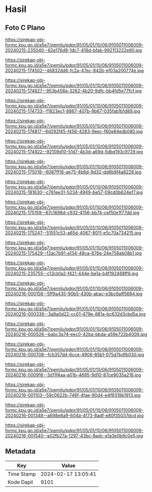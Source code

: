 # Hasil

## Foto C Plano

https://sirekap-obj-formc.kpu.go.id/a5e7/pemilu/pdpr/91/05/01/10/06/9105011006009-20240215-235040--62e176d9-1dc7-418d-bfab-992113222e90.jpg

https://sirekap-obj-formc.kpu.go.id/a5e7/pemilu/pdpr/91/05/01/10/06/9105011006009-20240215-174502--46832dd6-fc2a-47ec-842b-ef03a200774e.jpg

https://sirekap-obj-formc.kpu.go.id/a5e7/pemilu/pdpr/91/05/01/10/06/9105011006009-20240215-174627--953b458a-3262-4b20-9dfc-bb4fd5e77fcf.jpg

https://sirekap-obj-formc.kpu.go.id/a5e7/pemilu/pdpr/91/05/01/10/06/9105011006009-20240215-174733--f1823ec1-8867-407b-9b67-035fab1b1d89.jpg

https://sirekap-obj-formc.kpu.go.id/a5e7/pemilu/pdpr/91/05/01/10/06/9105011006009-20240215-174817--6d292f45-f456-4283-9eec-f60e84edb080.jpg

https://sirekap-obj-formc.kpu.go.id/a5e7/pemilu/pdpr/91/05/01/10/06/9105011006009-20240215-174922--92109d10-51d7-4b3d-a69d-5dbe193c9729.jpg

https://sirekap-obj-formc.kpu.go.id/a5e7/pemilu/pdpr/91/05/01/10/06/9105011006009-20240215-175018--6087ff16-ae75-4b6d-9d32-dd6b8f4a8226.jpg

https://sirekap-obj-formc.kpu.go.id/a5e7/pemilu/pdpr/91/05/01/10/06/9105011006009-20240215-181630--c761ee31-5234-4949-be57-09cd0b624ef7.jpg

https://sirekap-obj-formc.kpu.go.id/a5e7/pemilu/pdpr/91/05/01/10/06/9105011006009-20240215-175159--67c1698d-c932-4156-bb74-cef50e1f77dd.jpg

https://sirekap-obj-formc.kpu.go.id/a5e7/pemilu/pdpr/91/05/01/10/06/9105011006009-20240215-175247--51551c53-a65d-4067-8011-e5c70a734215.jpg

https://sirekap-obj-formc.kpu.go.id/a5e7/pemilu/pdpr/91/05/01/10/06/9105011006009-20240215-175429--f2ac7b91-a134-49ca-876e-24e758ab08b1.jpg

https://sirekap-obj-formc.kpu.go.id/a5e7/pemilu/pdpr/91/05/01/10/06/9105011006009-20240215-235755--c13cb1a2-f421-444e-be1a-b4f192468ff8.jpg

https://sirekap-obj-formc.kpu.go.id/a5e7/pemilu/pdpr/91/05/01/10/06/9105011006009-20240216-000156--5ff9a435-90b5-430b-abac-e3bc6aff5684.jpg

https://sirekap-obj-formc.kpu.go.id/a5e7/pemilu/pdpr/91/05/01/10/06/9105011006009-20240216-000336--3a9a0d22-cc01-479e-881a-bc632d3cbd5a.jpg

https://sirekap-obj-formc.kpu.go.id/a5e7/pemilu/pdpr/91/05/01/10/06/9105011006009-20240216-000526--babc3a74-eec0-42ba-bbda-a59e722b4009.jpg

https://sirekap-obj-formc.kpu.go.id/a5e7/pemilu/pdpr/91/05/01/10/06/9105011006009-20240216-000708--fcb357dd-6cce-4906-85b1-075d7bdfb030.jpg

https://sirekap-obj-formc.kpu.go.id/a5e7/pemilu/pdpr/91/05/01/10/06/9105011006009-20240216-000916--3d11f4aa-a01b-4695-9d10-87ce9035a216.jpg

https://sirekap-obj-formc.kpu.go.id/a5e7/pemilu/pdpr/91/05/01/10/06/9105011006009-20240216-001103--59c0622b-746f-4fae-90d4-e4f9319b1913.jpg

https://sirekap-obj-formc.kpu.go.id/a5e7/pemilu/pdpr/91/05/01/10/06/9105011006009-20240216-001348--a698e8a9-604a-4f73-8adf-e80f35037dcd.jpg

https://sirekap-obj-formc.kpu.go.id/a5e7/pemilu/pdpr/91/05/01/10/06/9105011006009-20240216-001540--a02fb27a-1297-43bc-8adc-e1a3e0b9c0e5.jpg


## Metadata

| Key        | Value               |
| ---------- | ------------------- |
| Time Stamp | 2024-02-17 13:05:41 |
| Kode Dapil | 9101                |



